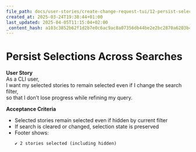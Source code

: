 ```yaml
---
file_path: docs/user-stories/create-change-request-tui/12-persist-selections-across-searches.md
created_at: 2025-03-24T19:38:44+01:00
last_updated: 2025-04-05T11:15:04+02:00
_content_hash: a103c3852b62f1d2b7e0c6ac9ac8a07356db44be2e2bc2870a6203b4c5165112
---
```


# Persist Selections Across Searches

**User Story**  
As a CLI user,  
I want my selected stories to remain selected even if I change the search filter,  
so that I don’t lose progress while refining my query.

**Acceptance Criteria**
- Selected stories remain selected even if hidden by current filter
- If search is cleared or changed, selection state is preserved
- Footer shows:
	```
	✔ 2 stories selected (including hidden)
	```